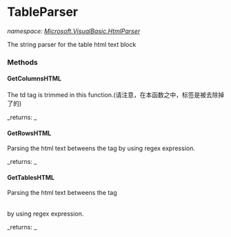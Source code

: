 ﻿
# TableParser
_namespace: [Microsoft.VisualBasic.HtmlParser](N-Microsoft.VisualBasic.HtmlParser.md)_

The string parser for the table html text block

### Methods

#### GetColumnsHTML
The td tag is trimmed in this function.(请注意，在本函数之中，<td>标签是被去除掉了的)

_returns: _
#### GetRowsHTML
Parsing the html text betweens the tag <tr></tr> by using regex expression.

_returns: _
#### GetTablesHTML
Parsing the html text betweens the tag <table></table> by using regex expression.

_returns: _



